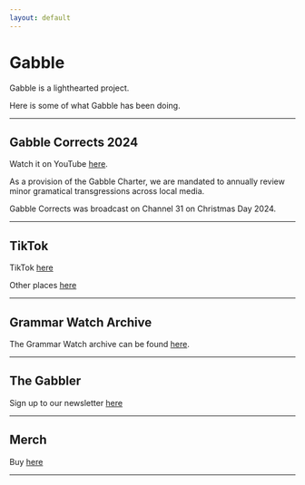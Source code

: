 ```yaml
---
layout: default
---
```

# Gabble
Gabble is a lighthearted project. 

Here is some of what Gabble has been doing.

***

## Gabble Corrects 2024
Watch it on YouTube [here](https://www.youtube.com/watch?v=7UuZpHoXziU).

As a provision of the Gabble Charter, we are mandated to annually review minor gramatical transgressions across local media.

Gabble Corrects was broadcast on Channel 31 on Christmas Day 2024.


***

## TikTok

TikTok [here](https://www.tiktok.com/@gabble__au)

Other places [here](https://linktr.ee/gabble__au)

***

## Grammar Watch Archive

The Grammar Watch archive can be found [here](./another-page.html).

***

## The Gabbler

Sign up to our newsletter [here](https://docs.google.com/forms/d/e/1FAIpQLSddB9A4faa-1CfuFpYQ96Wo4xk2mbzJXHQJeFpAtmb8beZ3kQ/viewform?usp=header)

***

## Merch

Buy [here](https://pickstar.pro/au/our-stars/8610/steve-price)
***
